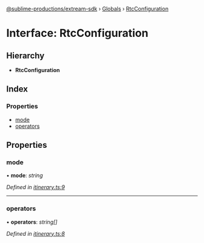 [@sublime-productions/extream-sdk](../README.md) › [Globals](../globals.md) › [RtcConfiguration](rtcconfiguration.md)

# Interface: RtcConfiguration

## Hierarchy

* **RtcConfiguration**

## Index

### Properties

* [mode](rtcconfiguration.md#mode)
* [operators](rtcconfiguration.md#operators)

## Properties

###  mode

• **mode**: *string*

*Defined in [itinerary.ts:9](https://github.com/Extream-SaaS/ex-sdk/blob/ccff5d7/src/itinerary.ts#L9)*

___

###  operators

• **operators**: *string[]*

*Defined in [itinerary.ts:8](https://github.com/Extream-SaaS/ex-sdk/blob/ccff5d7/src/itinerary.ts#L8)*
